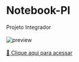 # Notebook-PI
Projeto Integrador<br><br>
![preview](./https://github.com/Raynnerz/Notebook-PI/blob/main/Notebook-preview.png)<br><br>
[🔗 Clique aqui para acessar](https://raynnerz.github.io)

